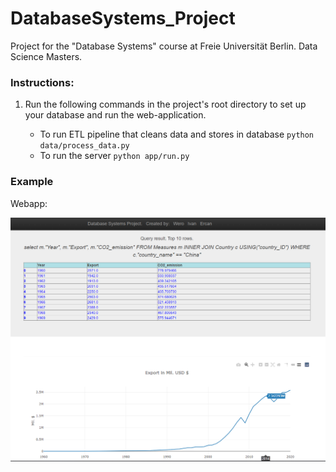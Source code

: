 # DatabaseSystems_Project
Project for the "Database Systems" course at Freie Universität Berlin. Data Science Masters.


### Instructions: <a name="Instructions"></a>
1. Run the following commands in the project's root directory to set up your database and run the web-application.

    - To run ETL pipeline that cleans data and stores in database
        `python data/process_data.py`
    - To run the server
        `python app/run.py`
        
        
        



### Example<a name="example"></a>

Webapp: 

![alt text](https://github.com/IvanMatoshchuk/DatabaseSystems_Project/blob/main/example.png)


